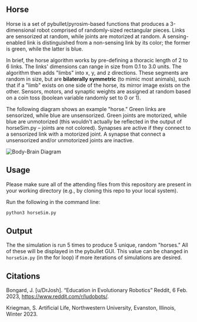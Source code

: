 ## Horse

Horse is a set of pybullet/pyrosim-based functions that produces a 3-dimensional robot comprised of randomly-sized rectangular pieces. Links are sensorized at random, while joints are motorized at random. A sensing-enabled link is distinguished from a non-sensing link by its color; the former is green, while the latter is blue. 

In brief, the horse algorithm works by pre-defining a thoracic length of 2 to 6 links. The links' dimensions can range in size from 0.1 to 3.0 units. The algorithm then adds "limbs" into x, y, and z directions. These segments are random in size, but are **bilaterally symmetric** (to mimic most animals), such that if a "limb" exists on one side of the horse, its mirror image exists on the other. Sensors, motors, and synaptic weights are assigned at random based on a coin toss (boolean variable randomly set to 0 or 1).

The following diagram shows an example "horse." Green links are sensorized, while blue are unsensorized. Green joints are motorized, while blue are unmotorized (this wouldn't actually be reflected in the output of horseSim.py – joints are not colored). Synapses are active if they connect to a sensorized link with a motorized joint. A synapse that connect a unsensorized and/or unmotorized joints are inactive.

![Body-Brain Diagram](https://user-images.githubusercontent.com/122245493/220243994-f18b9ff8-2993-41eb-a7e1-76335d226b88.jpg)



## Usage

Please make sure all of the attending files from this repository are present in your working directory (e.g., by cloning this repo to your local system).

Run the following in the command line:

```bash
python3 horseSim.py
```


## Output

The the simulation is run 5 times to produce 5 unique, random "horses." All of these will be displayed in the pybullet GUI. This value can be changed in ```horseSim.py``` (in the for loop) if more iterations of simulations are desired. 


## Citations
Bongard, J. [u/DrJosh]. “Education in Evolutionary Robotics” Reddit, 6 Feb. 2023, https://www.reddit.com/r/ludobots/.

Kriegman, S. Artificial Life, Northwestern University, Evanston, Illinois, Winter 2023.
